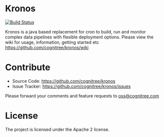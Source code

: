 # Kronos

[![Build Status](https://travis-ci.com/cognitree/kronos.svg?branch=master)](https://travis-ci.com/cognitree/kronos/builds)

Kronos is a java based replacement for cron to build, run and monitor complex data pipelines with flexible deployment options. Please view the wiki for usage, information, getting started etc https://github.com/cognitree/kronos/wiki

# Contribute

- Source Code: https://github.com/cognitree/kronos
- Issue Tracker: https://github.com/cognitree/kronos/issues

Please forward your comments and feature requests to oss@cognitree.com

# License

The project is licensed under the Apache 2 license.
